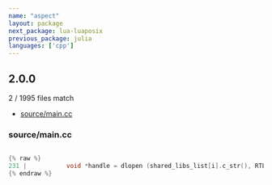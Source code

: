 ```yaml
---
name: "aspect"
layout: package
next_package: lua-luaposix
previous_package: julia
languages: ['cpp']
---
```

## 2.0.0
2 / 1995 files match

 - [source/main.cc](#sourcemaincc)

### source/main.cc

```cpp

{% raw %}
231 |           void *handle = dlopen (shared_libs_list[i].c_str(), RTLD_LAZY);
{% endraw %}

```